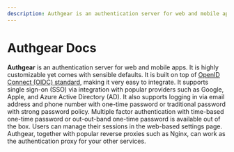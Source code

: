 ```yaml
---
description: Authgear is an authentication server for web and mobile apps.
---
```


# Authgear Docs

**Authgear** is an authentication server for web and mobile apps. It is highly customizable yet comes with sensible defaults. It is built on top of [OpenID Connect (OIDC) standard](https://openid.net/connect/), making it very easy to integrate. It supports single sign-on (SSO) via integration with popular providers such as Google, Apple, and Azure Active Directory (AD). It also supports logging in via email address and phone number with one-time password or traditional password with strong password policy. Multiple factor authentication with time-based one-time password or out-out-band one-time password is available out of the box. Users can manage their sessions in the web-based settings page. Authgear, together with popular reverse proxies such as Nginx, can work as the authentication proxy for your other services.
